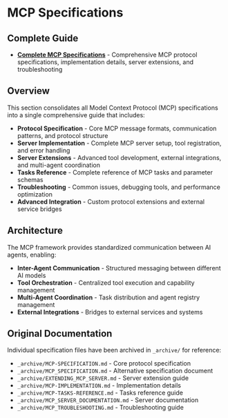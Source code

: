 # MCP Specifications

## Complete Guide
- **[Complete MCP Specifications](COMPLETE-MCP-SPECIFICATIONS.md)** - Comprehensive MCP protocol specifications, implementation details, server extensions, and troubleshooting

## Overview
This section consolidates all Model Context Protocol (MCP) specifications into a single comprehensive guide that includes:

- **Protocol Specification** - Core MCP message formats, communication patterns, and protocol structure
- **Server Implementation** - Complete MCP server setup, tool registration, and error handling
- **Server Extensions** - Advanced tool development, external integrations, and multi-agent coordination
- **Tasks Reference** - Complete reference of MCP tasks and parameter schemas
- **Troubleshooting** - Common issues, debugging tools, and performance optimization
- **Advanced Integration** - Custom protocol extensions and external service bridges

## Architecture
The MCP framework provides standardized communication between AI agents, enabling:

- **Inter-Agent Communication** - Structured messaging between different AI models
- **Tool Orchestration** - Centralized tool execution and capability management
- **Multi-Agent Coordination** - Task distribution and agent registry management
- **External Integrations** - Bridges to external services and systems

## Original Documentation
Individual specification files have been archived in `_archive/` for reference:
- `_archive/MCP-SPECIFICATION.md` - Core protocol specification
- `_archive/MCP_SPECIFICATION.md` - Alternative specification document
- `_archive/EXTENDING_MCP_SERVER.md` - Server extension guide
- `_archive/MCP-IMPLEMENTATION.md` - Implementation details
- `_archive/MCP-TASKS-REFERENCE.md` - Tasks reference guide
- `_archive/MCP_SERVER_DOCUMENTATION.md` - Server documentation
- `_archive/MCP_TROUBLESHOOTING.md` - Troubleshooting guide
